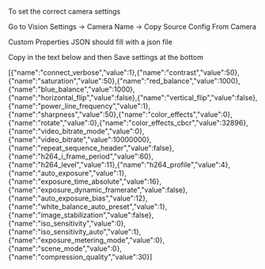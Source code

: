 To set the correct camera settings

Go to Vision Settings -> Camera Name -> Copy Source Config From Camera

Custom Properties JSON should fill with a json file

Copy in the text below and then Save settings at the bottom

[{"name":"connect_verbose","value":1},{"name":"contrast","value":50},{"name":"saturation","value":50},{"name":"red_balance","value":1000},{"name":"blue_balance","value":1000},{"name":"horizontal_flip","value":false},{"name":"vertical_flip","value":false},{"name":"power_line_frequency","value":1},{"name":"sharpness","value":50},{"name":"color_effects","value":0},{"name":"rotate","value":0},{"name":"color_effects_cbcr","value":32896},{"name":"video_bitrate_mode","value":0},{"name":"video_bitrate","value":10000000},{"name":"repeat_sequence_header","value":false},{"name":"h264_i_frame_period","value":60},{"name":"h264_level","value":11},{"name":"h264_profile","value":4},{"name":"auto_exposure","value":1},{"name":"exposure_time_absolute","value":16},{"name":"exposure_dynamic_framerate","value":false},{"name":"auto_exposure_bias","value":12},{"name":"white_balance_auto_preset","value":1},{"name":"image_stabilization","value":false},{"name":"iso_sensitivity","value":0},{"name":"iso_sensitivity_auto","value":1},{"name":"exposure_metering_mode","value":0},{"name":"scene_mode","value":0},{"name":"compression_quality","value":30}]